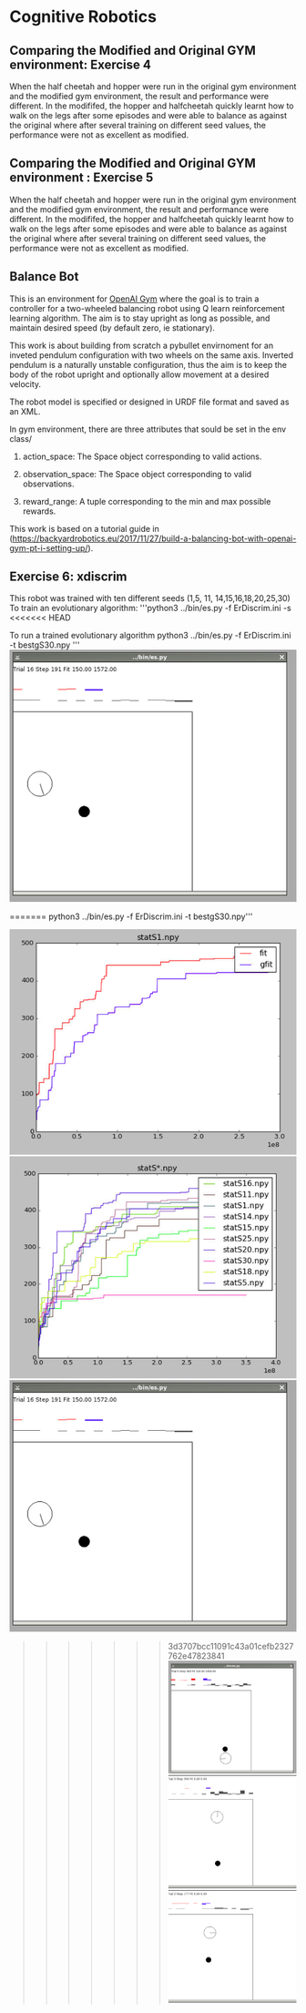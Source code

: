 
# Cognitive Robotics

## Comparing the Modified and Original GYM environment: Exercise 4
When the half cheetah and hopper were run in the original gym environment and the modified gym environment, the result and performance were different. 
In the modififed, the hopper and halfcheetah quickly learnt how to walk on the legs after some episodes and were able to balance as against the original where after several training on different seed values, the performance were not as excellent as modified.

## Comparing the Modified and Original GYM environment : Exercise 5
When the half cheetah and hopper were run in the original gym environment and the modified gym environment, the result and performance were different. 
In the modififed, the hopper and halfcheetah quickly learnt how to walk on the legs after some episodes and were able to balance as against the original where after several training on different seed values, the performance were not as excellent as modified.
## Balance Bot

This is an environment for [OpenAI Gym](https://github.com/openai/gym) where the goal is to train a controller for a two-wheeled balancing robot using Q learn reinforcement learning algorithm. The aim is to stay upright as long as possible, and maintain desired speed (by default zero, ie stationary).

This work is about building from scratch a pybullet envirnoment for an inveted pendulum configuration with two wheels on the same axis. Inverted pendulum is a naturally unstable configuration, thus the aim is to keep the body of the robot upright and optionally allow movement at a desired velocity.

The robot model is specified or designed in URDF file format and saved as an XML.

In  gym environment, there are three attributes that sould be set in the env class/
 
1) action_space: The Space object corresponding to valid actions.

2) observation_space: The Space object corresponding to valid observations.

3) reward_range: A tuple corresponding to the min and max possible rewards.

This work is based on a tutorial guide in (https://backyardrobotics.eu/2017/11/27/build-a-balancing-bot-with-openai-gym-pt-i-setting-up/).


## Exercise 6: xdiscrim
This robot was trained with ten different seeds (1,5, 11, 14,15,16,18,20,25,30)
To train an evolutionary algorithm:
'''python3 ../bin/es.py -f ErDiscrim.ini -s <seed value>
<<<<<<< HEAD

To run a trained evolutionary algorithm
python3 ../bin/es.py -f ErDiscrim.ini -t bestgS30.npy
'''
![alt text](/media/best30.gif)

=======
python3 ../bin/es.py -f ErDiscrim.ini -t bestgS30.npy'''
 
 
 
![alt text](/media/stats1.png "Plot showing performance with seed value of 1") 
![alt text](/media/allstat.png "Plot of different seed values")
![alt text](/media/best30.gif) 
>>>>>>> 3d3707bcc11091c43a01cefb2327762e47823841
![alt text](/media/best11.gif)
![alt text](/media/best11feedforward.gif) 
![alt text](/media/best30feedforward.gif)


